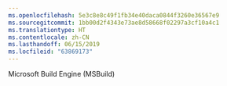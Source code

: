 ```yaml
---
ms.openlocfilehash: 5e3c8e8c49f1fb34e40daca0844f3260e36567e9
ms.sourcegitcommit: 1bb00d2f4343e73ae8d58668f02297a3cf10a4c1
ms.translationtype: HT
ms.contentlocale: zh-CN
ms.lasthandoff: 06/15/2019
ms.locfileid: "63869173"
---
```

Microsoft Build Engine (MSBuild)